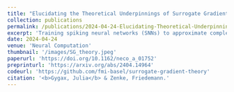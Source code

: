 ```yaml
---
title: "Elucidating the Theoretical Underpinnings of Surrogate Gradient Learning in Spiking Neural Networks"
collection: publications
permalink: /publications/2024-04-24-Elucidating-Theoretical-Underpinnings-of-Surrogate-Gradient-Learning
excerpt: 'Training spiking neural networks (SNNs) to approximate complex functions is essential for studying information processing in the brain and neuromorphic computing. Yet, the binary nature of spikes constitutes a challenge for direct gradient-based training. To sidestep this problem, surrogate gradients (SGs) have proven empirically successful, but their theoretical foundation remains elusive. Here, we investigate the relation of SGs to two theoretically well-founded approaches. On the one hand, we consider smoothed probabilistic models, which, due to lack of support for automatic differentiation, are impractical for training deep SNNs, yet provide gradients equivalent to SGs in single neurons. On the other hand, we examine stochastic automatic differentiation, which is compatible with discrete randomness but has never been applied to SNN training. We find that the latter provides the missing theoretical basis for SGs in stochastic SNNs. We further show that SGs in deterministic networks correspond to a particular asymptotic case and numerically confirm the effectiveness of SGs in stochastic multi-layer SNNs. Finally, we illustrate that SGs are not conservative fields and, thus, not gradients of a surrogate loss. Our work provides the missing theoretical foundation for SGs and an analytically well-founded solution for end-to-end training of stochastic SNNs.'
date: 2024-04-24
venue: 'Neural Computation'
thumbnail: '/images/SG_theory.jpeg'
paperurl: 'https://doi.org/10.1162/neco_a_01752'
preprinturl: 'https://arxiv.org/abs/2404.14964'
codeurl: 'https://github.com/fmi-basel/surrogate-gradient-theory'
citation: '<b>Gygax, Julia</b> & Zenke, Friedemann.'
---
```

